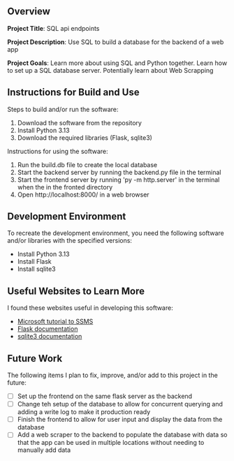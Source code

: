 ## Overview

**Project Title**: SQL api endpoints

**Project Description**: Use SQL to build a database for the backend of a web app

**Project Goals**: Learn more about using SQL and Python together. Learn how to set up a SQL database server. Potentially learn about Web Scrapping

## Instructions for Build and Use

Steps to build and/or run the software:

1. Download the software from the repository
2. Install Python 3.13
3. Download the required libraries (Flask, sqlite3) 

Instructions for using the software:

1. Run the build.db file to create the local database
2. Start the backend server by running the backend.py file in the terminal
3. Start the frontend server by running 'py -m http.server' in the terminal when the in the fronted directory
4. Open http://localhost:8000/ in a web browser

## Development Environment 

To recreate the development environment, you need the following software and/or libraries with the specified versions:

* Install Python 3.13
* Install Flask
* Install sqlite3

## Useful Websites to Learn More

I found these websites useful in developing this software:

* [Microsoft tutorial to SSMS](https://learn.microsoft.com/en-us/sql/ssms/quickstarts/ssms-connect-query-sql-server?view=sql-server-ver16)
* [Flask documentation](https://flask.palletsprojects.com/en/2.0.x/)
* [sqlite3 documentation](https://docs.python.org/3/library/sqlite3.html)

## Future Work

The following items I plan to fix, improve, and/or add to this project in the future:

* [ ] Set up the frontend on the same flask server as the backend
* [ ] Change teh setup of the database to allow for concurrent querying and adding a write log to make it production ready
* [ ] Finish the frontend to allow for user input and display the data from the database
* [ ] Add a web scraper to the backend to populate the database with data so that the app can be used in multiple locations without needing to manually add data
